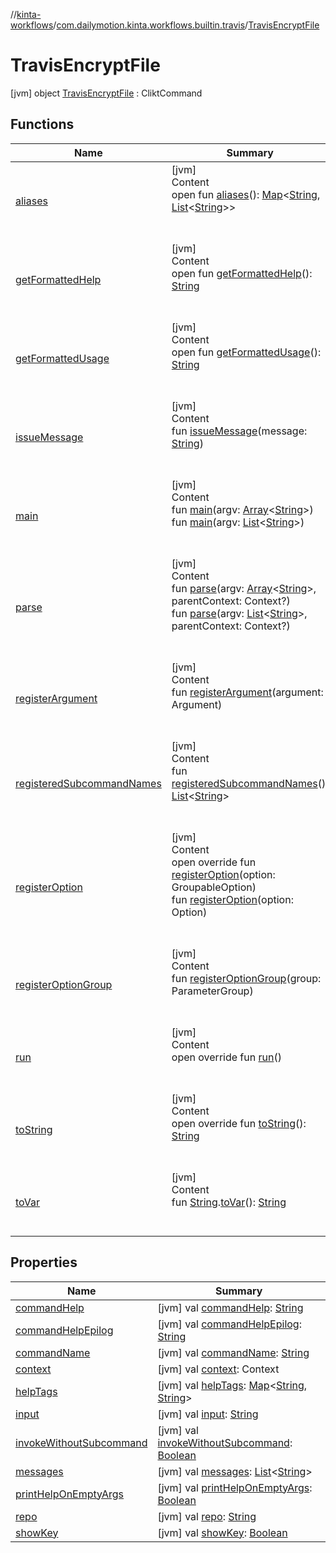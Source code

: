 //[kinta-workflows](../../../index.md)/[com.dailymotion.kinta.workflows.builtin.travis](../index.md)/[TravisEncryptFile](index.md)



# TravisEncryptFile  
 [jvm] object [TravisEncryptFile](index.md) : CliktCommand   


## Functions  
  
|  Name |  Summary | 
|---|---|
| <a name="com.github.ajalt.clikt.core/CliktCommand/aliases/#/PointingToDeclaration/"></a>[aliases](index.md#862779757%2FFunctions%2F1400881441)| <a name="com.github.ajalt.clikt.core/CliktCommand/aliases/#/PointingToDeclaration/"></a>[jvm]  <br>Content  <br>open fun [aliases](index.md#862779757%2FFunctions%2F1400881441)(): [Map](https://kotlinlang.org/api/latest/jvm/stdlib/kotlin.collections/-map/index.html)<[String](https://kotlinlang.org/api/latest/jvm/stdlib/kotlin/-string/index.html), [List](https://kotlinlang.org/api/latest/jvm/stdlib/kotlin.collections/-list/index.html)<[String](https://kotlinlang.org/api/latest/jvm/stdlib/kotlin/-string/index.html)>>  <br><br><br>|
| <a name="com.github.ajalt.clikt.core/CliktCommand/getFormattedHelp/#/PointingToDeclaration/"></a>[getFormattedHelp](index.md#1541301256%2FFunctions%2F1400881441)| <a name="com.github.ajalt.clikt.core/CliktCommand/getFormattedHelp/#/PointingToDeclaration/"></a>[jvm]  <br>Content  <br>open fun [getFormattedHelp](index.md#1541301256%2FFunctions%2F1400881441)(): [String](https://kotlinlang.org/api/latest/jvm/stdlib/kotlin/-string/index.html)  <br><br><br>|
| <a name="com.github.ajalt.clikt.core/CliktCommand/getFormattedUsage/#/PointingToDeclaration/"></a>[getFormattedUsage](index.md#1370818128%2FFunctions%2F1400881441)| <a name="com.github.ajalt.clikt.core/CliktCommand/getFormattedUsage/#/PointingToDeclaration/"></a>[jvm]  <br>Content  <br>open fun [getFormattedUsage](index.md#1370818128%2FFunctions%2F1400881441)(): [String](https://kotlinlang.org/api/latest/jvm/stdlib/kotlin/-string/index.html)  <br><br><br>|
| <a name="com.github.ajalt.clikt.core/CliktCommand/issueMessage/#kotlin.String/PointingToDeclaration/"></a>[issueMessage](index.md#799394371%2FFunctions%2F1400881441)| <a name="com.github.ajalt.clikt.core/CliktCommand/issueMessage/#kotlin.String/PointingToDeclaration/"></a>[jvm]  <br>Content  <br>fun [issueMessage](index.md#799394371%2FFunctions%2F1400881441)(message: [String](https://kotlinlang.org/api/latest/jvm/stdlib/kotlin/-string/index.html))  <br><br><br>|
| <a name="com.github.ajalt.clikt.core/CliktCommand/main/#kotlin.Array[kotlin.String]/PointingToDeclaration/"></a>[main](index.md#1949771358%2FFunctions%2F1400881441)| <a name="com.github.ajalt.clikt.core/CliktCommand/main/#kotlin.Array[kotlin.String]/PointingToDeclaration/"></a>[jvm]  <br>Content  <br>fun [main](index.md#1949771358%2FFunctions%2F1400881441)(argv: [Array](https://kotlinlang.org/api/latest/jvm/stdlib/kotlin/-array/index.html)<[String](https://kotlinlang.org/api/latest/jvm/stdlib/kotlin/-string/index.html)>)  <br>fun [main](index.md#1992298304%2FFunctions%2F1400881441)(argv: [List](https://kotlinlang.org/api/latest/jvm/stdlib/kotlin.collections/-list/index.html)<[String](https://kotlinlang.org/api/latest/jvm/stdlib/kotlin/-string/index.html)>)  <br><br><br>|
| <a name="com.github.ajalt.clikt.core/CliktCommand/parse/#kotlin.Array[kotlin.String]#com.github.ajalt.clikt.core.Context?/PointingToDeclaration/"></a>[parse](index.md#-94074571%2FFunctions%2F1400881441)| <a name="com.github.ajalt.clikt.core/CliktCommand/parse/#kotlin.Array[kotlin.String]#com.github.ajalt.clikt.core.Context?/PointingToDeclaration/"></a>[jvm]  <br>Content  <br>fun [parse](index.md#-94074571%2FFunctions%2F1400881441)(argv: [Array](https://kotlinlang.org/api/latest/jvm/stdlib/kotlin/-array/index.html)<[String](https://kotlinlang.org/api/latest/jvm/stdlib/kotlin/-string/index.html)>, parentContext: Context?)  <br>fun [parse](index.md#1024544399%2FFunctions%2F1400881441)(argv: [List](https://kotlinlang.org/api/latest/jvm/stdlib/kotlin.collections/-list/index.html)<[String](https://kotlinlang.org/api/latest/jvm/stdlib/kotlin/-string/index.html)>, parentContext: Context?)  <br><br><br>|
| <a name="com.github.ajalt.clikt.core/CliktCommand/registerArgument/#com.github.ajalt.clikt.parameters.arguments.Argument/PointingToDeclaration/"></a>[registerArgument](index.md#-1711968953%2FFunctions%2F1400881441)| <a name="com.github.ajalt.clikt.core/CliktCommand/registerArgument/#com.github.ajalt.clikt.parameters.arguments.Argument/PointingToDeclaration/"></a>[jvm]  <br>Content  <br>fun [registerArgument](index.md#-1711968953%2FFunctions%2F1400881441)(argument: Argument)  <br><br><br>|
| <a name="com.github.ajalt.clikt.core/CliktCommand/registeredSubcommandNames/#/PointingToDeclaration/"></a>[registeredSubcommandNames](index.md#-747785872%2FFunctions%2F1400881441)| <a name="com.github.ajalt.clikt.core/CliktCommand/registeredSubcommandNames/#/PointingToDeclaration/"></a>[jvm]  <br>Content  <br>fun [registeredSubcommandNames](index.md#-747785872%2FFunctions%2F1400881441)(): [List](https://kotlinlang.org/api/latest/jvm/stdlib/kotlin.collections/-list/index.html)<[String](https://kotlinlang.org/api/latest/jvm/stdlib/kotlin/-string/index.html)>  <br><br><br>|
| <a name="com.github.ajalt.clikt.core/CliktCommand/registerOption/#com.github.ajalt.clikt.core.GroupableOption/PointingToDeclaration/"></a>[registerOption](index.md#857541691%2FFunctions%2F1400881441)| <a name="com.github.ajalt.clikt.core/CliktCommand/registerOption/#com.github.ajalt.clikt.core.GroupableOption/PointingToDeclaration/"></a>[jvm]  <br>Content  <br>open override fun [registerOption](index.md#857541691%2FFunctions%2F1400881441)(option: GroupableOption)  <br>fun [registerOption](index.md#300439647%2FFunctions%2F1400881441)(option: Option)  <br><br><br>|
| <a name="com.github.ajalt.clikt.core/CliktCommand/registerOptionGroup/#com.github.ajalt.clikt.parameters.groups.ParameterGroup/PointingToDeclaration/"></a>[registerOptionGroup](index.md#-794083231%2FFunctions%2F1400881441)| <a name="com.github.ajalt.clikt.core/CliktCommand/registerOptionGroup/#com.github.ajalt.clikt.parameters.groups.ParameterGroup/PointingToDeclaration/"></a>[jvm]  <br>Content  <br>fun [registerOptionGroup](index.md#-794083231%2FFunctions%2F1400881441)(group: ParameterGroup)  <br><br><br>|
| <a name="com.dailymotion.kinta.workflows.builtin.travis/TravisEncryptFile/run/#/PointingToDeclaration/"></a>[run](run.md)| <a name="com.dailymotion.kinta.workflows.builtin.travis/TravisEncryptFile/run/#/PointingToDeclaration/"></a>[jvm]  <br>Content  <br>open override fun [run](run.md)()  <br><br><br>|
| <a name="com.github.ajalt.clikt.core/CliktCommand/toString/#/PointingToDeclaration/"></a>[toString](index.md#757044643%2FFunctions%2F1400881441)| <a name="com.github.ajalt.clikt.core/CliktCommand/toString/#/PointingToDeclaration/"></a>[jvm]  <br>Content  <br>open override fun [toString](index.md#757044643%2FFunctions%2F1400881441)(): [String](https://kotlinlang.org/api/latest/jvm/stdlib/kotlin/-string/index.html)  <br><br><br>|
| <a name="com.dailymotion.kinta.workflows.builtin.travis/TravisEncryptFile/toVar/kotlin.String#/PointingToDeclaration/"></a>[toVar](to-var.md)| <a name="com.dailymotion.kinta.workflows.builtin.travis/TravisEncryptFile/toVar/kotlin.String#/PointingToDeclaration/"></a>[jvm]  <br>Content  <br>fun [String](https://kotlinlang.org/api/latest/jvm/stdlib/kotlin/-string/index.html).[toVar](to-var.md)(): [String](https://kotlinlang.org/api/latest/jvm/stdlib/kotlin/-string/index.html)  <br><br><br>|


## Properties  
  
|  Name |  Summary | 
|---|---|
| <a name="com.dailymotion.kinta.workflows.builtin.travis/TravisEncryptFile/commandHelp/#/PointingToDeclaration/"></a>[commandHelp](index.md#-654073716%2FProperties%2F1400881441)| <a name="com.dailymotion.kinta.workflows.builtin.travis/TravisEncryptFile/commandHelp/#/PointingToDeclaration/"></a> [jvm] val [commandHelp](index.md#-654073716%2FProperties%2F1400881441): [String](https://kotlinlang.org/api/latest/jvm/stdlib/kotlin/-string/index.html)   <br>|
| <a name="com.dailymotion.kinta.workflows.builtin.travis/TravisEncryptFile/commandHelpEpilog/#/PointingToDeclaration/"></a>[commandHelpEpilog](index.md#101982854%2FProperties%2F1400881441)| <a name="com.dailymotion.kinta.workflows.builtin.travis/TravisEncryptFile/commandHelpEpilog/#/PointingToDeclaration/"></a> [jvm] val [commandHelpEpilog](index.md#101982854%2FProperties%2F1400881441): [String](https://kotlinlang.org/api/latest/jvm/stdlib/kotlin/-string/index.html)   <br>|
| <a name="com.dailymotion.kinta.workflows.builtin.travis/TravisEncryptFile/commandName/#/PointingToDeclaration/"></a>[commandName](index.md#848911490%2FProperties%2F1400881441)| <a name="com.dailymotion.kinta.workflows.builtin.travis/TravisEncryptFile/commandName/#/PointingToDeclaration/"></a> [jvm] val [commandName](index.md#848911490%2FProperties%2F1400881441): [String](https://kotlinlang.org/api/latest/jvm/stdlib/kotlin/-string/index.html)   <br>|
| <a name="com.dailymotion.kinta.workflows.builtin.travis/TravisEncryptFile/context/#/PointingToDeclaration/"></a>[context](index.md#1101459177%2FProperties%2F1400881441)| <a name="com.dailymotion.kinta.workflows.builtin.travis/TravisEncryptFile/context/#/PointingToDeclaration/"></a> [jvm] val [context](index.md#1101459177%2FProperties%2F1400881441): Context   <br>|
| <a name="com.dailymotion.kinta.workflows.builtin.travis/TravisEncryptFile/helpTags/#/PointingToDeclaration/"></a>[helpTags](index.md#-47295640%2FProperties%2F1400881441)| <a name="com.dailymotion.kinta.workflows.builtin.travis/TravisEncryptFile/helpTags/#/PointingToDeclaration/"></a> [jvm] val [helpTags](index.md#-47295640%2FProperties%2F1400881441): [Map](https://kotlinlang.org/api/latest/jvm/stdlib/kotlin.collections/-map/index.html)<[String](https://kotlinlang.org/api/latest/jvm/stdlib/kotlin/-string/index.html), [String](https://kotlinlang.org/api/latest/jvm/stdlib/kotlin/-string/index.html)>   <br>|
| <a name="com.dailymotion.kinta.workflows.builtin.travis/TravisEncryptFile/input/#/PointingToDeclaration/"></a>[input](input.md)| <a name="com.dailymotion.kinta.workflows.builtin.travis/TravisEncryptFile/input/#/PointingToDeclaration/"></a> [jvm] val [input](input.md): [String](https://kotlinlang.org/api/latest/jvm/stdlib/kotlin/-string/index.html)   <br>|
| <a name="com.dailymotion.kinta.workflows.builtin.travis/TravisEncryptFile/invokeWithoutSubcommand/#/PointingToDeclaration/"></a>[invokeWithoutSubcommand](index.md#473633213%2FProperties%2F1400881441)| <a name="com.dailymotion.kinta.workflows.builtin.travis/TravisEncryptFile/invokeWithoutSubcommand/#/PointingToDeclaration/"></a> [jvm] val [invokeWithoutSubcommand](index.md#473633213%2FProperties%2F1400881441): [Boolean](https://kotlinlang.org/api/latest/jvm/stdlib/kotlin/-boolean/index.html)   <br>|
| <a name="com.dailymotion.kinta.workflows.builtin.travis/TravisEncryptFile/messages/#/PointingToDeclaration/"></a>[messages](index.md#1377509718%2FProperties%2F1400881441)| <a name="com.dailymotion.kinta.workflows.builtin.travis/TravisEncryptFile/messages/#/PointingToDeclaration/"></a> [jvm] val [messages](index.md#1377509718%2FProperties%2F1400881441): [List](https://kotlinlang.org/api/latest/jvm/stdlib/kotlin.collections/-list/index.html)<[String](https://kotlinlang.org/api/latest/jvm/stdlib/kotlin/-string/index.html)>   <br>|
| <a name="com.dailymotion.kinta.workflows.builtin.travis/TravisEncryptFile/printHelpOnEmptyArgs/#/PointingToDeclaration/"></a>[printHelpOnEmptyArgs](index.md#431943685%2FProperties%2F1400881441)| <a name="com.dailymotion.kinta.workflows.builtin.travis/TravisEncryptFile/printHelpOnEmptyArgs/#/PointingToDeclaration/"></a> [jvm] val [printHelpOnEmptyArgs](index.md#431943685%2FProperties%2F1400881441): [Boolean](https://kotlinlang.org/api/latest/jvm/stdlib/kotlin/-boolean/index.html)   <br>|
| <a name="com.dailymotion.kinta.workflows.builtin.travis/TravisEncryptFile/repo/#/PointingToDeclaration/"></a>[repo](repo.md)| <a name="com.dailymotion.kinta.workflows.builtin.travis/TravisEncryptFile/repo/#/PointingToDeclaration/"></a> [jvm] val [repo](repo.md): [String](https://kotlinlang.org/api/latest/jvm/stdlib/kotlin/-string/index.html)   <br>|
| <a name="com.dailymotion.kinta.workflows.builtin.travis/TravisEncryptFile/showKey/#/PointingToDeclaration/"></a>[showKey](show-key.md)| <a name="com.dailymotion.kinta.workflows.builtin.travis/TravisEncryptFile/showKey/#/PointingToDeclaration/"></a> [jvm] val [showKey](show-key.md): [Boolean](https://kotlinlang.org/api/latest/jvm/stdlib/kotlin/-boolean/index.html)   <br>|

